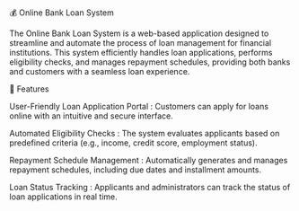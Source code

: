 💰 Online Bank Loan System

The Online Bank Loan System is a web-based application designed to streamline and automate the process of loan management for financial institutions. This system efficiently handles loan applications, performs eligibility checks, and manages repayment schedules, providing both banks and customers with a seamless loan experience.

🚀 Features

User-Friendly Loan Application Portal :
  Customers can apply for loans online with an intuitive and secure interface.

Automated Eligibility Checks :
  The system evaluates applicants based on predefined criteria (e.g., income, credit score, employment status).

Repayment Schedule Management :
  Automatically generates and manages repayment schedules, including due dates and installment amounts.

Loan Status Tracking :
  Applicants and administrators can track the status of loan applications in real time.



